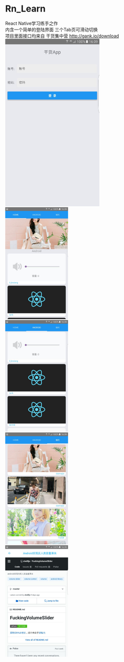 # Rn_Learn
React Native学习练手之作 
<br/>内含一个简单的登陆界面 三个Tab页可滑动切换 
<br/>项目里面接口均来自 干货集中营  http://gank.io/download
<br/><img src="/images/2.jpg" width=300  />
<br/><img src="/images/3.jpg" width=200  />
<br/><img src="/images/4.jpg" width=200  />
<br/><img src="/images/5.jpg" width=200  />
<br/><img src="/images/6.jpg" width=200  />

